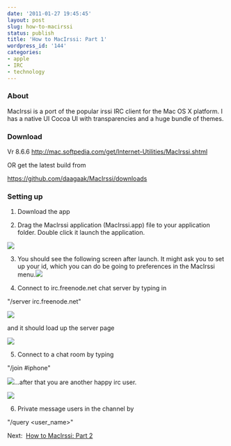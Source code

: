 ```yaml
---
date: '2011-01-27 19:45:45'
layout: post
slug: how-to-macirssi
status: publish
title: 'How to MacIrssi: Part 1'
wordpress_id: '144'
categories:
- apple
- IRC
- technology
---
```


### About


MacIrssi is a port of the popular irssi IRC client for the Mac OS X platform. I has a native UI Cocoa UI with transparencies and a huge bundle of themes.


### Download


Vr 8.6.6 [http://mac.softpedia.com/get/Internet-Utilities/MacIrssi.shtml ](http://mac.softpedia.com/get/Internet-Utilities/MacIrssi.shtml)

OR get the latest build from

[https://github.com/daagaak/MacIrssi/downloads ](https://github.com/daagaak/MacIrssi/downloads)


### Setting up


1) Download the app

2) Drag the MacIrssi application (MacIrssi.app) file to your application folder. Double click it launch the application.

![](http://shubhamgoel.info/wp-content/uploads/2011/01/Screen-shot-2011-01-27-at-Jan-27-7.17.45-PM.png)

3) You should see the following screen after launch. It might ask you to set up your id, which you can do be going to preferences in the MacIrssi menu.![](http://shubhamgoel.info/wp-content/uploads/2011/01/Screen-shot-2011-01-27-at-Jan-27-7.18.05-PM.png) 

4) Connect to irc.freenode.net chat server by typing in

"/server irc.freenode.net"

![](http://shubhamgoel.info/wp-content/uploads/2011/01/Screen-shot-2011-01-27-at-Jan-27-7.19.24-PM.png)

and it should load up the server page

![](http://shubhamgoel.info/wp-content/uploads/2011/01/Screen-shot-2011-01-27-at-Jan-27-7.19.31-PM.png)

5) Connect to a chat room by typing

"/join #iphone"

![](http://shubhamgoel.info/wp-content/uploads/2011/01/Screen-shot-2011-01-27-at-Jan-27-7.19.41-PM.png)...after that you are another happy irc user.

![](http://shubhamgoel.info/wp-content/uploads/2011/01/Screen-shot-2011-01-27-at-Jan-27-7.19.44-PM.png) 

6) Private message users in the channel by

"/query &lt;user_name&gt;"

Next:  [How to MacIrssi: Part 2 ](http://shubhamgoel.info/?p=168)
